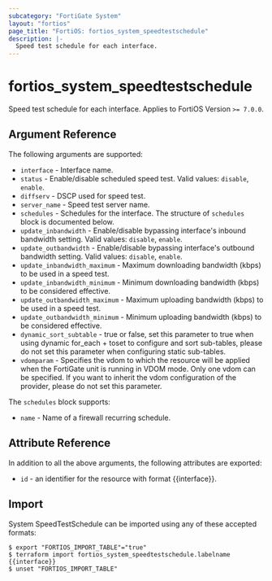 ```yaml
---
subcategory: "FortiGate System"
layout: "fortios"
page_title: "FortiOS: fortios_system_speedtestschedule"
description: |-
  Speed test schedule for each interface.
---
```


# fortios_system_speedtestschedule
Speed test schedule for each interface. Applies to FortiOS Version `>= 7.0.0`.

## Argument Reference

The following arguments are supported:

* `interface` - Interface name.
* `status` - Enable/disable scheduled speed test. Valid values: `disable`, `enable`.
* `diffserv` - DSCP used for speed test.
* `server_name` - Speed test server name.
* `schedules` - Schedules for the interface. The structure of `schedules` block is documented below.
* `update_inbandwidth` - Enable/disable bypassing interface's inbound bandwidth setting. Valid values: `disable`, `enable`.
* `update_outbandwidth` - Enable/disable bypassing interface's outbound bandwidth setting. Valid values: `disable`, `enable`.
* `update_inbandwidth_maximum` - Maximum downloading bandwidth (kbps) to be used in a speed test.
* `update_inbandwidth_minimum` - Minimum downloading bandwidth (kbps) to be considered effective.
* `update_outbandwidth_maximum` - Maximum uploading bandwidth (kbps) to be used in a speed test.
* `update_outbandwidth_minimum` - Minimum uploading bandwidth (kbps) to be considered effective.
* `dynamic_sort_subtable` - true or false, set this parameter to true when using dynamic for_each + toset to configure and sort sub-tables, please do not set this parameter when configuring static sub-tables.
* `vdomparam` - Specifies the vdom to which the resource will be applied when the FortiGate unit is running in VDOM mode. Only one vdom can be specified. If you want to inherit the vdom configuration of the provider, please do not set this parameter.

The `schedules` block supports:

* `name` - Name of a firewall recurring schedule.


## Attribute Reference

In addition to all the above arguments, the following attributes are exported:
* `id` - an identifier for the resource with format {{interface}}.

## Import

System SpeedTestSchedule can be imported using any of these accepted formats:
```
$ export "FORTIOS_IMPORT_TABLE"="true"
$ terraform import fortios_system_speedtestschedule.labelname {{interface}}
$ unset "FORTIOS_IMPORT_TABLE"
```
